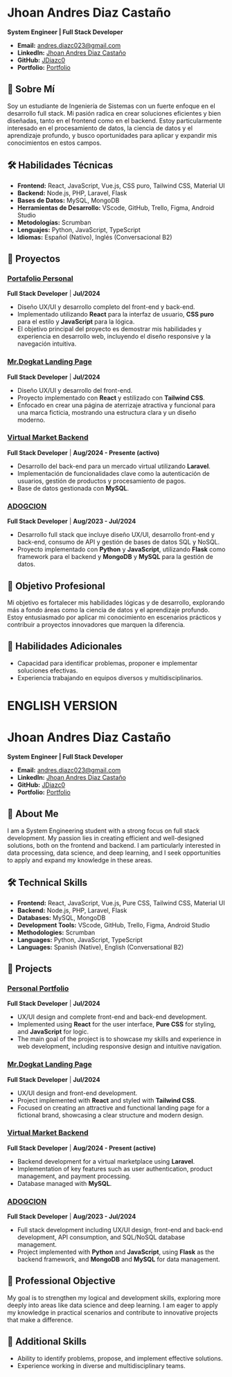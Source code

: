 # Jhoan Andres Diaz Castaño

**System Engineer | Full Stack Developer**

- **Email:** [andres.diazc023@gmail.com](mailto:andres.diazc023@gmail.com)
- **LinkedIn:** [Jhoan Andres Diaz Castaño](https://www.linkedin.com/in/jhoan-andres-diaz-castaño/)
- **GitHub:** [JDiazc0](https://github.com/JDiazc0)
- **Portfolio:** [Portfolio](https://jhoan-diaz-portfolio.vercel.app/)

## 🚀 Sobre Mí

Soy un estudiante de Ingeniería de Sistemas con un fuerte enfoque en el desarrollo full stack. Mi pasión radica en crear soluciones eficientes y bien diseñadas, tanto en el frontend como en el backend. Estoy particularmente interesado en el procesamiento de datos, la ciencia de datos y el aprendizaje profundo, y busco oportunidades para aplicar y expandir mis conocimientos en estos campos.

## 🛠️ Habilidades Técnicas

- **Frontend:** React, JavaScript, Vue.js, CSS puro, Tailwind CSS, Material UI
- **Backend:** Node.js, PHP, Laravel, Flask
- **Bases de Datos:** MySQL, MongoDB
- **Herramientas de Desarrollo:** VScode, GitHub, Trello, Figma, Android Studio
- **Metodologías:** Scrumban
- **Lenguajes:** Python, JavaScript, TypeScript
- **Idiomas:** Español (Nativo), Inglés (Conversacional B2)

## 💼 Proyectos

### **[Portafolio Personal](https://jhoan-diaz-portfolio.vercel.app/)**
**Full Stack Developer** | **Jul/2024**

- Diseño UX/UI y desarrollo completo del front-end y back-end.
- Implementado utilizando **React** para la interfaz de usuario, **CSS puro** para el estilo y **JavaScript** para la lógica.
- El objetivo principal del proyecto es demostrar mis habilidades y experiencia en desarrollo web, incluyendo el diseño responsive y la navegación intuitiva.

### **[Mr.Dogkat Landing Page](https://github.com/JDiazc0/landingpage_mrdogkat)**
**Full Stack Developer** | **Jul/2024**

- Diseño UX/UI y desarrollo del front-end.
- Proyecto implementado con **React** y estilizado con **Tailwind CSS**.
- Enfocado en crear una página de aterrizaje atractiva y funcional para una marca ficticia, mostrando una estructura clara y un diseño moderno.

### **[Virtual Market Backend](https://github.com/JDiazc0/virtual-market-backend)**
**Full Stack Developer** | **Aug/2024 - Presente (activo)**

- Desarrollo del back-end para un mercado virtual utilizando **Laravel**.
- Implementación de funcionalidades clave como la autenticación de usuarios, gestión de productos y procesamiento de pagos.
- Base de datos gestionada con **MySQL**.

### **[ADOGCION](https://github.com/WILLY192002/adogcionweb)**
**Full Stack Developer** | **Aug/2023 - Jul/2024**

- Desarrollo full stack que incluye diseño UX/UI, desarrollo front-end y back-end, consumo de API y gestión de bases de datos SQL y NoSQL.
- Proyecto implementado con **Python** y **JavaScript**, utilizando **Flask** como framework para el backend y **MongoDB** y **MySQL** para la gestión de datos.

## 🎯 Objetivo Profesional

Mi objetivo es fortalecer mis habilidades lógicas y de desarrollo, explorando más a fondo áreas como la ciencia de datos y el aprendizaje profundo. Estoy entusiasmado por aplicar mi conocimiento en escenarios prácticos y contribuir a proyectos innovadores que marquen la diferencia.

## 🧩 Habilidades Adicionales

- Capacidad para identificar problemas, proponer e implementar soluciones efectivas.
- Experiencia trabajando en equipos diversos y multidisciplinarios.

# ENGLISH VERSION

# Jhoan Andres Diaz Castaño

**System Engineer | Full Stack Developer**

- **Email:** [andres.diazc023@gmail.com](mailto:andres.diazc023@gmail.com)
- **LinkedIn:** [Jhoan Andres Diaz Castaño](https://www.linkedin.com/in/jhoan-andres-diaz-castaño/)
- **GitHub:** [JDiazc0](https://github.com/JDiazc0)
- **Portfolio:** [Portfolio](https://jhoan-diaz-portfolio.vercel.app/)

## 🚀 About Me

I am a System Engineering student with a strong focus on full stack development. My passion lies in creating efficient and well-designed solutions, both on the frontend and backend. I am particularly interested in data processing, data science, and deep learning, and I seek opportunities to apply and expand my knowledge in these areas.

## 🛠️ Technical Skills

- **Frontend:** React, JavaScript, Vue.js, Pure CSS, Tailwind CSS, Material UI
- **Backend:** Node.js, PHP, Laravel, Flask
- **Databases:** MySQL, MongoDB
- **Development Tools:** VScode, GitHub, Trello, Figma, Android Studio
- **Methodologies:** Scrumban
- **Languages:** Python, JavaScript, TypeScript
- **Languages:** Spanish (Native), English (Conversational B2)

## 💼 Projects

### **[Personal Portfolio](https://jhoan-diaz-portfolio.vercel.app/)**
**Full Stack Developer** | **Jul/2024**

- UX/UI design and complete front-end and back-end development.
- Implemented using **React** for the user interface, **Pure CSS** for styling, and **JavaScript** for logic.
- The main goal of the project is to showcase my skills and experience in web development, including responsive design and intuitive navigation.

### **[Mr.Dogkat Landing Page](https://github.com/JDiazc0/landingpage_mrdogkat)**
**Full Stack Developer** | **Jul/2024**

- UX/UI design and front-end development.
- Project implemented with **React** and styled with **Tailwind CSS**.
- Focused on creating an attractive and functional landing page for a fictional brand, showcasing a clear structure and modern design.

### **[Virtual Market Backend](https://github.com/JDiazc0/virtual-market-backend)**
**Full Stack Developer** | **Aug/2024 - Present (active)**

- Backend development for a virtual marketplace using **Laravel**.
- Implementation of key features such as user authentication, product management, and payment processing.
- Database managed with **MySQL**.

### **[ADOGCION](https://github.com/WILLY192002/adogcionweb)**
**Full Stack Developer** | **Aug/2023 - Jul/2024**

- Full stack development including UX/UI design, front-end and back-end development, API consumption, and SQL/NoSQL database management.
- Project implemented with **Python** and **JavaScript**, using **Flask** as the backend framework, and **MongoDB** and **MySQL** for data management.

## 🎯 Professional Objective

My goal is to strengthen my logical and development skills, exploring more deeply into areas like data science and deep learning. I am eager to apply my knowledge in practical scenarios and contribute to innovative projects that make a difference.

## 🧩 Additional Skills

- Ability to identify problems, propose, and implement effective solutions.
- Experience working in diverse and multidisciplinary teams.
